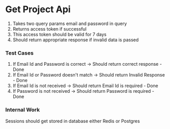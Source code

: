 # Get Project Api

1. Takes two query params email and password in query
2. Returns access token if successful
3. This access token should be valid for 7 days
4. Should return appropriate response if invalid data is passed

### Test Cases

1. If Email Id and Password is correct -> Should return correct response - Done
2. If Email Id or Password doesn't match -> Should return Invalid Response - Done
3. If Email Id is not received -> Should return Email Id is required - Done
4. If Password is not received -> Should return Password is required - Done

### Internal Work
Sessions should get stored in database either Redis or Postgres